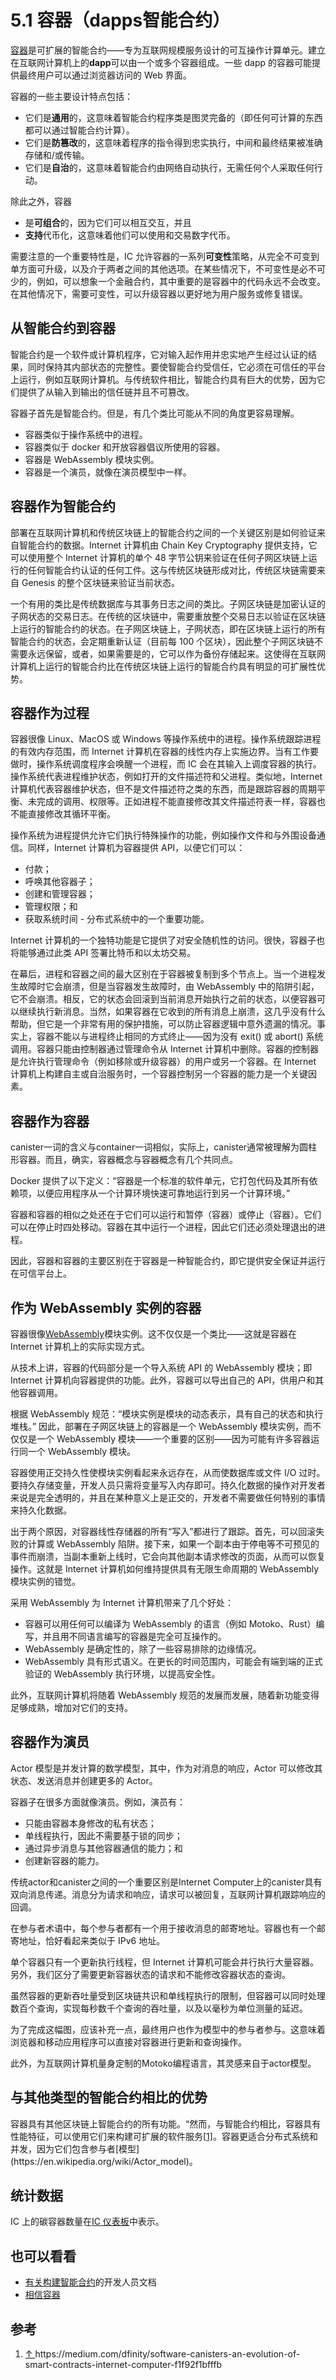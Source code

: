 # 5.1 容器（dapps智能合约）

[容器](https://wiki.internetcomputer.org/wiki/Glossary#canister)是可扩展的智能合约——专为互联网规模服务设计的可互操作计算单元。建立在互联网计算机上的**dapp**可以由一个或多个容器组成。一些 dapp 的容器可能提供最终用户可以通过浏览器访问的 Web 界面。

容器的一些主要设计特点包括：

- 它们是**通用**的，这意味着智能合约程序类是图灵完备的（即任何可计算的东西都可以通过智能合约计算）。
- 它们是**防篡改**的，这意味着程序的指令得到忠实执行，中间和最终结果被准确存储和/或传输。
- 它们是**自治**的，这意味着智能合约由网络自动执行，无需任何个人采取任何行动。

除此之外，容器

- 是**可组合**的，因为它们可以相互交互，并且
- **支持**代币化，这意味着他们可以使用和交易数字代币。

需要注意的一个重要特性是，IC 允许容器的一系列**可变性**策略，从完全不可变到单方面可升级，以及介于两者之间的其他选项。在某些情况下，不可变性是必不可少的，例如，可以想象一个金融合约，其中重要的是容器中的代码永远不会改变。在其他情况下，需要可变性，可以升级容器以更好地为用户服务或修复错误。

## 从智能合约到容器

智能合约是一个软件或计算机程序，它对输入起作用并忠实地产生经过认证的结果，同时保持其内部状态的完整性。要使智能合约受信任，它必须在可信任的平台上运行，例如互联网计算机。与传统软件相比，智能合约具有巨大的优势，因为它们提供了从输入到输出的信任链并且不可篡改。

容器子首先是智能合约。但是，有几个类比可能从不同的角度更容易理解。

- 容器类似于操作系统中的进程。
- 容器类似于 docker 和开放容器倡议所使用的容器。
- 容器是 WebAssembly 模块实例。
- 容器是一个演员，就像在演员模型中一样。

## 容器作为智能合约

部署在互联网计算机和传统区块链上的智能合约之间的一个关键区别是如何验证来自智能合约的数据。Internet 计算机由 Chain Key Cryptography 提供支持，它可以使用整个 Internet 计算机的单个 48 字节公钥来验证在任何子网区块链上运行的任何智能合约认证的任何工件。这与传统区块链形成对比，传统区块链需要来自 Genesis 的整个区块链来验证当前状态。

一个有用的类比是传统数据库与其事务日志之间的类比。子网区块链是加密认证的子网状态的交易日志。在传统的区块链中，需要重放整个交易日志以验证在区块链上运行的智能合约的状态。在子网区块链上，子网状态，即在区块链上运行的所有智能合约的状态，会定期重新认证（目前每 100 个区块），因此整个子网区块链不需要永远保留，或者，如果需要是的，它可以作为备份存储起来。这使得在互联网计算机上运行的智能合约比在传统区块链上运行的智能合约具有明显的可扩展性优势。

## 容器作为过程

容器很像 Linux、MacOS 或 Windows 等操作系统中的进程。操作系统跟踪进程的有效内存范围，而 Internet 计算机在容器的线性内存上实施边界。当有工作要做时，操作系统调度程序会唤醒一个进程，而 IC 会在其输入上调度容器的执行。操作系统代表进程维护状态，例如打开的文件描述符和父进程。类似地，Internet 计算机代表容器维护状态，但不是文件描述符之类的东西，而是跟踪容器的周期平衡、未完成的调用、权限等。正如进程不能直接修改其文件描述符表一样，容器也不能直接修改其循环平衡。

操作系统为进程提供允许它们执行特殊操作的功能，例如操作文件和与外围设备通信。同样，Internet 计算机为容器提供 API，以便它们可以：

- 付款；
- 呼唤其他容器子；
- 创建和管理容器；
- 管理权限；和
- 获取系统时间 - 分布式系统中的一个重要功能。

Internet 计算机的一个独特功能是它提供了对安全随机性的访问。很快，容器子也将能够通过此类 API 签署比特币和以太坊交易。

在幕后，进程和容器之间的最大区别在于容器被复制到多个节点上。当一个进程发生故障时它会崩溃，但是当容器发生故障时，由 WebAssembly 中的陷阱引起，它不会崩溃。相反，它的状态会回滚到当前消息开始执行之前的状态，以便容器可以继续执行新消息。当然，如果容器在它收到的所有消息上崩溃，这几乎没有什么帮助，但它是一个非常有用的保护措施，可以防止容器逻辑中意外遗漏的情况。事实上，容器不能以与进程终止相同的方式终止——因为没有 exit() 或 abort() 系统调用。容器只能由控制器通过管理命令从 Internet 计算机中删除。容器的控制器是允许执行管理命令（例如移除或升级容器）的用户或另一个容器。在 Internet 计算机上构建自主或自治服务时，一个容器控制另一个容器的能力是一个关键因素。

## 容器作为容器

canister一词的含义与container一词相似，实际上，canister通常被理解为圆柱形容器。而且，确实，容器概念与容器概念有几个共同点。

Docker 提供了以下定义：“容器是一个标准的软件单元，它打包代码及其所有依赖项，以便应用程序从一个计算环境快速可靠地运行到另一个计算环境。”

容器和容器的相似之处还在于它们可以运行和暂停（容器）或停止（容器）。它们可以在停止时四处移动。容器在其中运行一个进程，因此它们还必须处理退出的进程。

因此，容器和容器的主要区别在于容器是一种智能合约，即它提供安全保证并运行在可信平台上。

## 作为 WebAssembly 实例的容器

容器很像[WebAssembly](https://webassembly.org/)模块实例。这不仅仅是一个类比——这就是容器在 Internet 计算机上的实际实现方式。

从技术上讲，容器的代码部分是一个导入系统 API 的 WebAssembly 模块；即 Internet 计算机向容器提供的功能。此外，容器可以导出自己的 API，供用户和其他容器调用。

根据 WebAssembly 规范：“模块实例是模块的动态表示，具有自己的状态和执行堆栈。” 因此，部署在子网区块链上的容器是一个 WebAssembly 模块实例，而不仅仅是一个 WebAssembly 模块——一个重要的区别——因为可能有许多容器运行同一个 WebAssembly 模块。

容器使用正交持久性使模块实例看起来永远存在，从而使数据库或文件 I/O 过时。要持久存储变量，开发人员只需将变量写入内存即可。持久化数据的操作对开发者来说是完全透明的，并且在某种意义上是正交的，开发者不需要做任何特别的事情来持久化数据。

出于两个原因，对容器线性存储器的所有“写入”都进行了跟踪。首先，可以回滚失败的计算或 WebAssembly 陷阱。接下来，如果一个副本由于停电等不可预见的事件而崩溃，当副本重新上线时，它会向其他副本请求修改的页面，从而可以恢复操作。这就是 Internet 计算机如何维持提供具有无限生命周期的 WebAssembly 模块实例的错觉。

采用 WebAssembly 为 Internet 计算机带来了几个好处：

- 容器可以用任何可以编译为 WebAssembly 的语言（例如 Motoko、Rust）编写，并且用不同语言编写的容器是完全可互操作的。
- WebAssembly 是确定性的，除了一些容易排除的边缘情况。
- WebAssembly 具有形式语义。在更长的时间范围内，可能会有端到端的正式验证的 WebAssembly 执行环境，以提高安全性。

此外，互联网计算机将随着 WebAssembly 规范的发展而发展，随着新功能变得足够成熟，增加对它们的支持。

## 容器作为演员

Actor 模型是并发计算的数学模型，其中，作为对消息的响应，Actor 可以修改其状态、发送消息并创建更多的 Actor。

容器子在很多方面就像演员。例如，演员有：

- 只能由容器本身修改的私有状态；
- 单线程执行，因此不需要基于锁的同步；
- 通过异步消息与其他容器通信的能力；和
- 创建新容器的能力。

传统actor和canister之间的一个重要区别是Internet Computer上的canister具有双向消息传递。消息分为请求和响应，请求可以被回复，互联网计算机跟踪响应的回调。

在参与者术语中，每个参与者都有一个用于接收消息的邮寄地址。容器也有一个邮寄地址，恰好看起来类似于 IPv6 地址。

单个容器只有一个更新执行线程，但 Internet 计算机可能会并行执行大量容器。另外，我们区分了需要更新容器状态的请求和不能修改容器状态的查询。

虽然容器的更新吞吐量受到区块链共识和单线程执行的限制，但容器可以同时处理数百个查询，实现每秒数千个查询的吞吐量，以及以毫秒为单位测量的延迟。

为了完成这幅图，应该补充一点，最终用户也作为模型中的参与者参与。这意味着浏览器和移动应用程序可以直接对容器进行更新和查询操作。

此外，为互联网计算机量身定制的Motoko编程语言，其灵感来自于actor模型。

## 与其他类型的智能合约相比的优势

容器具有其他区块链上智能合约的所有功能。“然而，与智能合约相比，容器具有性能特征，可以使用它们来构建可扩展的软件服务[[1\]](https://wiki.internetcomputer.org/wiki/Canisters_(dapps/smart_contracts)#cite_note-1)。容器更适合分布式系统和并发，因为它们包含参与者[模型](https://en.wikipedia.org/wiki/Actor_model)。

## 统计数据

IC 上的碳容器数量在[IC 仪表板](https://dashboard.internetcomputer.org/)中表示。

## 也可以看看

- [有关构建智能合约](https://smartcontracts.org/docs/quickstart/quickstart-intro.html)的开发人员文档
- [相信容器](https://wiki.internetcomputer.org/wiki/Trust_in_canisters)

## 参考

1. [↑ ](https://wiki.internetcomputer.org/wiki/Canisters_(dapps/smart_contracts)#cite_ref-1)https://medium.com/dfinity/software-canisters-an-evolution-of-smart-contracts-internet-computer-f1f92f1bfffb

